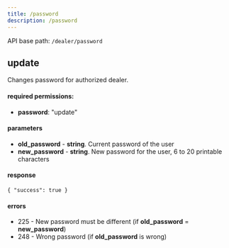 ```yaml
---
title: /password
description: /password
---
```


API base path: `/dealer/password`

## update

Changes password for authorized dealer. 

#### required permissions:

*   **password**: "update"

#### parameters

*   **old_password** \- **string**. Current password of the user 
*   **new_password** \- **string**. New password for the user, 6 to 20 printable characters

#### response

    { "success": true }
    

#### errors

*   225 - New password must be different (if **old_password** = **new_password**)
*   248 - Wrong password (if **old_password** is wrong)
